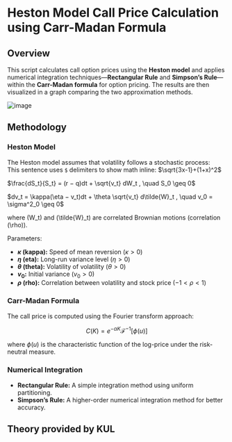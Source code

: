 # Heston Model Call Price Calculation using Carr-Madan Formula  

## Overview  
This script calculates call option prices using the **Heston model** and applies numerical integration techniques—**Rectangular Rule** and **Simpson’s Rule**—within the **Carr-Madan formula** for option pricing. The results are then visualized in a graph comparing the two approximation methods.  

![image](https://github.com/user-attachments/assets/6bc2a600-f915-4623-aa79-5b2ae00faf10)

## Methodology  
### Heston Model  
The Heston model assumes that volatility follows a stochastic process:  
This sentence uses `$` delimiters to show math inline: $\sqrt{3x-1}+(1+x)^2$

$\frac{dS_t}{S_t} = (r − q)dt + \sqrt{v_t} dW_t , \quad S_0 \geq 0$

$dv_t = \kappa(\eta − v_t)dt + \theta \sqrt{v_t} d\tilde{W}_t , \quad v_0 = \sigma^2_0 \geq 0$

where \(W_t\) and \(\tilde{W}_t\) are correlated Brownian motions (correlation \(\rho\)).

Parameters:
- **$\kappa$ (kappa):** Speed of mean reversion ($\kappa > 0$)  
- **$\eta$ (eta):** Long-run variance level ($\eta > 0$)  
- **$\theta$ (theta):** Volatility of volatility ($\theta > 0$)  
- **$v_0$:** Initial variance ($v_0 > 0$)  
- **$\rho$ (rho):** Correlation between volatility and stock price ($-1 < \rho < 1$) 

### Carr-Madan Formula  
The call price is computed using the Fourier transform approach:  

$$ C(K) = e^{- \alpha K} \mathcal{F}^{-1} [\phi(u)] $$  

where $\phi(u)$ is the characteristic function of the log-price under the risk-neutral measure.  

### Numerical Integration  
- **Rectangular Rule:** A simple integration method using uniform partitioning.  
- **Simpson’s Rule:** A higher-order numerical integration method for better accuracy.  

## Theory provided by KUL
